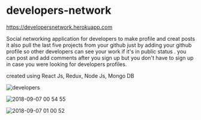 # developers-network

https://developersnetwork.herokuapp.com

Social networking application for developers to make profile and creat posts 
it also pull the last five projects from your github just by adding your github profile so other developers can see your work if it's in public status .
you can post and add comments after you sign up but you don't have to sign up in case you were looking for developers profiles.

created using React Js, Redux, Node Js, Mongo DB

![developers](https://user-images.githubusercontent.com/32101657/45199021-abcbb680-b237-11e8-9950-1f8b4790325a.gif)



![2018-09-07 00 54 55](https://user-images.githubusercontent.com/32101657/45199261-c9e5e680-b238-11e8-946e-84a034a4172c.gif)




![2018-09-07 01 00 52](https://user-images.githubusercontent.com/32101657/45199461-c9018480-b239-11e8-89c1-c84b7e1df579.gif)



